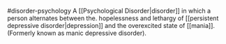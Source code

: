 #disorder-psychology 
A [[Psychological Disorder|disorder]] in which a person alternates between the. hopelessness and lethargy of [[persistent depressive disorder|depression]] and the overexcited state of [[mania]]. (Formerly known as manic depressive disorder).